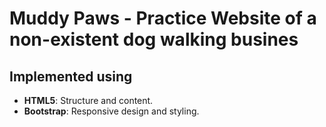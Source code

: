 # Muddy Paws - Practice Website of a non-existent dog walking busines

## Implemented using
- **HTML5**: Structure and content.
- **Bootstrap**: Responsive design and styling.


